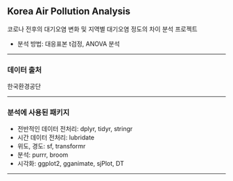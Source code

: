 ## Korea Air Pollution Analysis
코로나 전후의 대기오염 변화 및 지역별 대기오염 정도의 차이 분석 프로젝트
* 분석 방법: 대응표본 t검정, ANOVA 분석

---


### 데이터 출처
한국환경공단

---

### 분석에 사용된 패키지
* 전반적인 데이터 전처리: dplyr, tidyr, stringr
* 시간 데이터 전처리: lubridate
* 위도, 경도: sf, transformr
* 분석: purrr, broom
* 시각화: ggplot2, gganimate, sjPlot, DT

---

